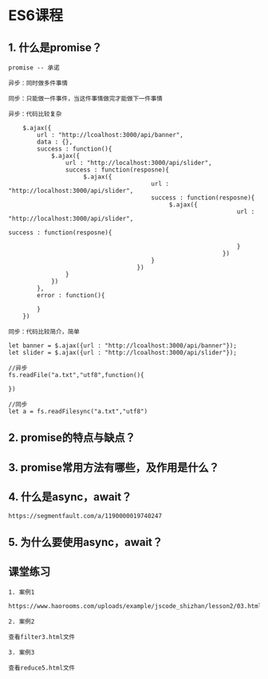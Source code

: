 # ES6课程

## 1. 什么是promise？

    promise -- 承诺
    
    异步：同时做多件事情
    
    同步：只能做一件事件，当这件事情做完才能做下一件事情
    
    异步：代码比较复杂
    
        $.ajax({
            url : "http://lcoalhost:3000/api/banner",
            data : {},
            success : function(){
                $.ajax({
                    url : "http://localhost:3000/api/slider",
                    success : function(resposne){
                         $.ajax({
                                            url : "http://localhost:3000/api/slider",
                                            success : function(resposne){
                                                 $.ajax({
                                                                    url : "http://localhost:3000/api/slider",
                                                                    success : function(resposne){
                                                                    
                                                                    }
                                                                })
                                            }
                                        })
                    }
                })
            },
            error : function(){
            
            }
        })
    
    同步：代码比较简介，简单
    
    let banner = $.ajax({url : "http://lcoalhost:3000/api/banner"});
    let slider = $.ajax({url : "http://lcoalhost:3000/api/slider"});
    
    //异步
    fs.readFile("a.txt","utf8",function(){
    
    })  
    
    //同步
    let a = fs.readFilesync("a.txt","utf8")  
    
    

## 2. promise的特点与缺点？

## 3. promise常用方法有哪些，及作用是什么？

## 4. 什么是async，await？

    https://segmentfault.com/a/1190000019740247

## 5. 为什么要使用async，await？


## 课堂练习

    1. 案例1
    
    https://www.haorooms.com/uploads/example/jscode_shizhan/lesson2/03.html
    
    2. 案例2
    
    查看filter3.html文件
    
    3. 案例3
    
    查看reduce5.html文件